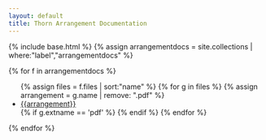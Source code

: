 ```yaml
---
layout: default
title: Thorn Arrangement Documentation
---
```


{% include base.html %}
{% assign arrangementdocs = site.collections | where:"label","arrangementdocs" %}

{% for f in arrangementdocs  %}
<ul>
  {% assign files = f.files | sort:"name" %}
  {% for g in files %}
    {% assign arrangement = g.name | remove: ".pdf" %}
    <li><a href="{{base}}/arrangementdocs/{{g.name}}">{{arrangement}}</a></li>
    {% if g.extname == 'pdf' %}
    {% endif %}
  {% endfor %}
</ul>
{% endfor %}
